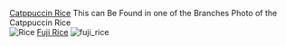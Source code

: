 [Catppuccin Rice](https://github.com/GlitchMill/dotfiles/tree/catppuccin) 
This can Be Found in one of the Branches Photo of the Catppuccin Rice\
![Rice](https://user-images.githubusercontent.com/101019414/163569780-9524bb95-0df6-4600-8489-f80786695821.png)
[Fuji Rice](https://github.com/GlitchMill/dotfiles/tree/Fuji)
![fuji_rice](https://user-images.githubusercontent.com/101019414/163571130-a11e08dc-96f6-41c0-92ed-122e6a2a8f2a.png)
